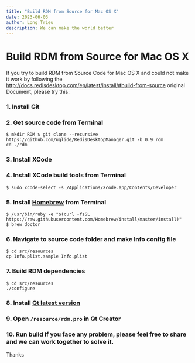 ```yaml
---
title: "Build RDM from Source for Mac OS X"
date: 2023-06-03
author: Long Trieu
description: We can make the world better
---
```


# Build RDM from Source for Mac OS X

If you try to build RDM from Source Code for Mac OS X and could not make it work by following the http://docs.redisdesktop.com/en/latest/install/#build-from-source original Document, please try this:

### 1. Install Git
### 2. Get source code from Terminal
```
$ mkdir RDM $ git clone --recursive
https://github.com/uglide/RedisDesktopManager.git -b 0.9 rdm
cd ./rdm
```

### 3. Install XCode
### 4. Install XCode build tools from Terminal
```
$ sudo xcode-select -s /Applications/Xcode.app/Contents/Developer
```

### 5. Install [Homebrew](https://brew.sh/) from Terminal
```
$ /usr/bin/ruby -e "$(curl -fsSL
https://raw.githubusercontent.com/Homebrew/install/master/install)"
$ brew doctor
```

### 6. Navigate to source code folder and make Info config file
```
$ cd src/resources
cp Info.plist.sample Info.plist
```

### 7. Build RDM dependencies
```
$ cd src/resources
./configure
```

### 8. Install [Qt latest version](https://www.qt.io/download#section-2)

### 9. Open `/resource/rdm.pro` in Qt Creator

### 10. Run build If you face any problem, please feel free to share and we can work together to solve it.

Thanks
